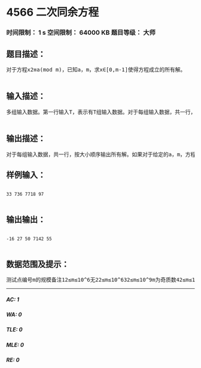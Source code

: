 # 4566 二次同余方程   
### 时间限制： 1 s     空间限制： 64000 KB     题目等级： 大师  
## 题目描述：  

<pre>
对于方程x2≡a(mod m)，已知a，m，求x∈[0,m-1]使得方程成立的所有解。  

</pre>
  
  
## 输入描述：  

<pre>
多组输入数据。第一行输入T，表示有T组输入数据。对于每组输入数据，共一行，包含两个数a，m。  

</pre>
  
  
## 输出描述：  

<pre>
对于每组输入数据，共一行，按大小顺序输出所有解。如果对于给定的a，m，方程无解，输出-1。
</pre>
  
  
## 样例输入：  

<pre><code>
33 736 7718 97  

</code></pre>
  
  
## 输出输出：  

<pre><code>
-16 27 50 7142 55  

</code></pre>
  
  
## 数据范围及提示：  

<pre>
测试点编号m的规模备注12≤m≤10^6无22≤m≤10^632≤m≤10^9m为奇质数42≤m≤10^952≤m≤10^9m为奇质数的幂，幂指数≥362≤m≤10^972≤m≤10^9m为互不相同的奇质数的积，奇质数个数≥382≤m≤10^992≤m≤10^9无102≤m≤10^9 0≤a≤m-11≤T≤5
</pre>
  
  
***  

##### AC: 1  
##### WA: 0  
##### TLE: 0  
##### MLE: 0  
##### RE: 0  
